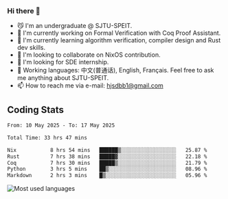 ### Hi there 👋

<!--
**definfo/definfo** is a ✨ _special_ ✨ repository because its `README.md` (this file) appears on your GitHub profile.

Here are some ideas to get you started:

- 🔭 I’m currently working on ...
- 🌱 I’m currently learning ...
- 👯 I’m looking to collaborate on ...
- 🤔 I’m looking for help with ...
- 💬 Ask me about ...
- 📫 How to reach me: ...
- 😄 Pronouns: ...
- ⚡ Fun fact: ...
-->

- 😼 I'm an undergraduate @ SJTU-SPEIT.
- 🔭 I'm currently working on Formal Verification with Coq Proof Assistant.
- 🌱 I'm currently learning algorithm verification, compiler design and Rust dev skills.
- 👯 I'm looking to collaborate on NixOS contribution.
- 🤔 I'm looking for SDE internship.
- 💬 Working languages: 中文(普通话), English, Français. Feel free to ask me anything about SJTU-SPEIT.
- 📫 How to reach me via e-mail: hjsdbb1@gmail.com

## Coding Stats

<!--START_SECTION:waka-->

```txt
From: 10 May 2025 - To: 17 May 2025

Total Time: 33 hrs 47 mins

Nix           8 hrs 54 mins   ██████▒░░░░░░░░░░░░░░░░░░   25.87 %
Rust          7 hrs 38 mins   █████▓░░░░░░░░░░░░░░░░░░░   22.18 %
Coq           7 hrs 30 mins   █████▒░░░░░░░░░░░░░░░░░░░   21.79 %
Python        3 hrs 5 mins    ██▒░░░░░░░░░░░░░░░░░░░░░░   08.96 %
Markdown      2 hrs 3 mins    █▒░░░░░░░░░░░░░░░░░░░░░░░   05.96 %
```

<!--END_SECTION:waka-->

![Most used languages](https://github-readme-stats.vercel.app/api/top-langs/?username=definfo&layout=donut&theme=dracula&exclude_repo=xv6-labs-2023)

